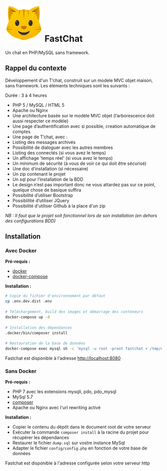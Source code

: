 # ![cat](www/assets/images/cat.png) FastChat

Un chat en PHP/MySQL sans framework.

## Rappel du contexte

Développement d'un T’chat, construit sur un modele MVC objet maison, sans framework. Les éléments techniques sont les suivants :  

Durée : 3 à 4 heures

- PHP 5 / MySQL / HTML 5
- Apache ou Nginx
- Une architecture basée sur le modèle MVC objet (l’arborescence doit aussi respecter ce modèle)
- Une page d’authentification avec si possible, creation automatique de comptes
- Une page de T’chat, avec :
- Listing des messages archivés
- Possibilité de dialoguer avec les autres membres
- Listing des connectés (si vous avez le temps)
- Un affichage 'temps réel' (si vous avez le temps)
- Un minimum de sécurité (à vous de voir ce qui doit être sécurisé)
- Une doc d’installation (si nécessaire)
- Un zip contenant le projet
- Un sql pour l’installation de la BDD
- Le design n’est pas important donc ne vous attardez pas sur ce point, quelque chose de basique suffira
- Possibilité d’utiliser Bootstrap
- Possiblilité d’utiliser JQuery
- Possibilité d'utiliser Github à la place d'un zip

*NB : Il faut que le projet soit fonctionnel lors de son installation (en dehors des configurations BDD)*

## Installation

### Avec Docker

**Pré-requis :**

- [docker](https://docs.docker.com/install/)
- [docker-compose](https://docs.docker.com/compose/install/)

**Installation :**

```bash
# Copie du fichier d'environnement par défaut
cp .env.dev.dist .env

# Téléchargement, build des images et démarrage des conteneurs
docker-compose up -d

# Installation des dépendances
.docker/bin/composer install

# Restauration de la base de données
docker-compose exec mysql sh -c 'mysql -u root -proot fastchat < /tmp/dump.sql'
```

Fastchat est disponible à l'adresse [http://localhost:8080](http://localhost:8080)

### Sans Docker

**Pré-requis :**

- PHP 7 avec les extensions mysqli, pdo, pdo_mysql
- MySql 5.7
- [composer](https://getcomposer.org/)
- Apache ou Nginx avec l'url rewriting activé

**Installation :**

- Copier le contenu du dépôt dans le document root de votre serveur
- Exécuter la commande `composer install` à la racine du projet pour récupérer les dépendances
- Restaurer le fichier `dump.sql` sur vostre instance MySql
- Adapter le fichier `config/config.php` en fonction de votre base de données

Fastchat est disponible à l'adresse configurée selon votre serveur http